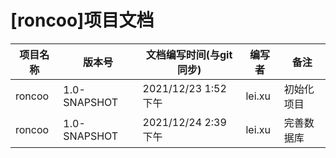# [roncoo]项目文档

| 项目名称 | 版本号 | 文档编写时间(与git同步) | 编写者 | 备注 |
| --- | --- | --- | --- | --- |
| roncoo | 1.0-SNAPSHOT | 2021/12/23 1:52 下午 | lei.xu | 初始化项目 |
| roncoo | 1.0-SNAPSHOT | 2021/12/24 2:39 下午 | lei.xu | 完善数据库 |